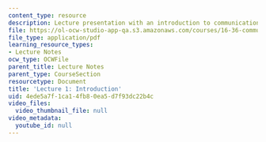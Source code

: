 ```yaml
---
content_type: resource
description: Lecture presentation with an introduction to communication systems engineering.
file: https://ol-ocw-studio-app-qa.s3.amazonaws.com/courses/16-36-communication-systems-engineering-spring-2009/4ede5a7f1ca14fb80ea5d7f93dc22b4c_MIT16_36s09_lec01.pdf
file_type: application/pdf
learning_resource_types:
- Lecture Notes
ocw_type: OCWFile
parent_title: Lecture Notes
parent_type: CourseSection
resourcetype: Document
title: 'Lecture 1: Introduction'
uid: 4ede5a7f-1ca1-4fb8-0ea5-d7f93dc22b4c
video_files:
  video_thumbnail_file: null
video_metadata:
  youtube_id: null
---
```

